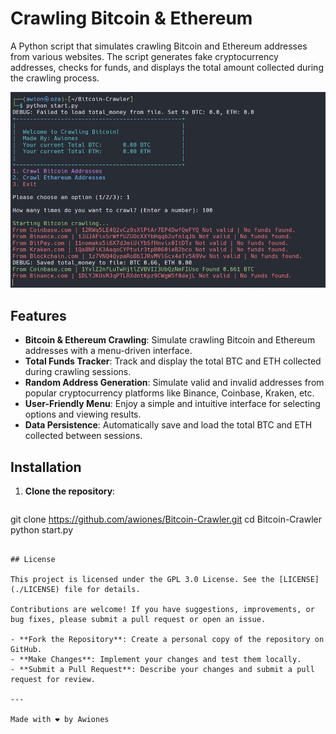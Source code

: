 # Crawling Bitcoin & Ethereum

A Python script that simulates crawling Bitcoin and Ethereum addresses from various websites. The script generates fake cryptocurrency addresses, checks for funds, and displays the total amount collected during the crawling process.

![Preview](./prev.PNG)  <!-- Replace this with the correct path to your image -->

## Features

- **Bitcoin & Ethereum Crawling**: Simulate crawling Bitcoin and Ethereum addresses with a menu-driven interface.
- **Total Funds Tracker**: Track and display the total BTC and ETH collected during crawling sessions.
- **Random Address Generation**: Simulate valid and invalid addresses from popular cryptocurrency platforms like Binance, Coinbase, Kraken, etc.
- **User-Friendly Menu**: Enjoy a simple and intuitive interface for selecting options and viewing results.
- **Data Persistence**: Automatically save and load the total BTC and ETH collected between sessions.

## Installation

1. **Clone the repository**:
   ```bash
git clone https://github.com/awiones/Bitcoin-Crawler.git
cd Bitcoin-Crawler
python start.py
```

## License

This project is licensed under the GPL 3.0 License. See the [LICENSE](./LICENSE) file for details.

Contributions are welcome! If you have suggestions, improvements, or bug fixes, please submit a pull request or open an issue.

- **Fork the Repository**: Create a personal copy of the repository on GitHub.
- **Make Changes**: Implement your changes and test them locally.
- **Submit a Pull Request**: Describe your changes and submit a pull request for review.

---

Made with ❤️ by Awiones

